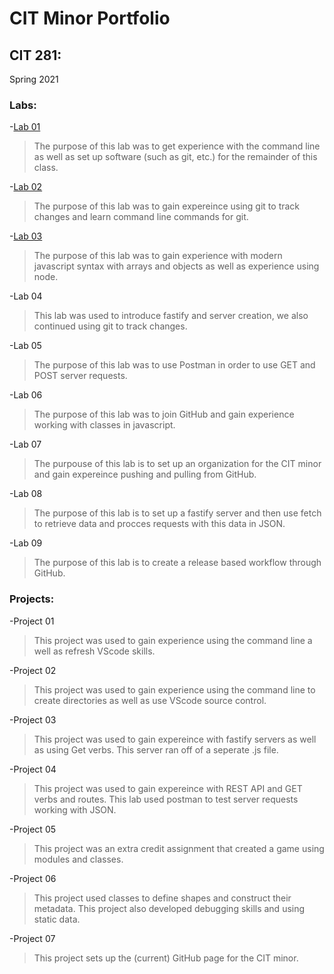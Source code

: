 # CIT Minor Portfolio 

## CIT 281: 
Spring 2021

### Labs:
-[Lab 01](https://myles-p-d.github.io/cit281-lab01/)  
> The purpose of this lab was to get experience with the command line as well as set up software (such as git, etc.) for the remainder of this class.  

-[Lab 02](https://myles-p-d.github.io/cit281-lab02/)  
> The purpose of this lab was to gain expereince using git to track changes and learn command line commands for git.  

-[Lab 03](https://myles-p-d.github.io/cit281-lab03/)  
> The purpose of this lab was to gain experience with modern javascript syntax with arrays and objects as well as experience using node. 
 
-Lab 04  
> This lab was used to introduce fastify and server creation, we also continued using git to track changes. 
 
-Lab 05  
> The purpose of this lab was to use Postman in order to use GET and POST server requests.   

-Lab 06  
> The purpose of this lab was to join GitHub and gain experience working with classes in javascript.   

-Lab 07  
> The purpouse of this lab is to set up an organization for the CIT minor and gain expereince pushing and pulling from GitHub.   

-Lab 08  
> The purpose of this lab is to set up a fastify server and then use fetch to retrieve data and procces requests with this data in JSON.   

-Lab 09  
> The purpose of this lab is to create a release based workflow through GitHub.   

### Projects:

-Project 01
> This project was used to gain experience using the command line a well as refresh VScode skills. 

-Project 02
> This project was used to gain experience using the command line to create directories as well as use VScode source control.

-Project 03
> This project was used to gain expereince with fastify servers as well as using Get verbs. This server ran off of a seperate .js file.

-Project 04
> This project was used to gain expereince with REST API and GET verbs and routes. This lab used postman to test server requests working with JSON.

-Project 05
> This project was an extra credit assignment that created a game using modules and classes. 

-Project 06
> This project used classes to define shapes and construct their metadata. This project also developed debugging skills and using static data.

-Project 07
> This project sets up the (current) GitHub page for the CIT minor. 



